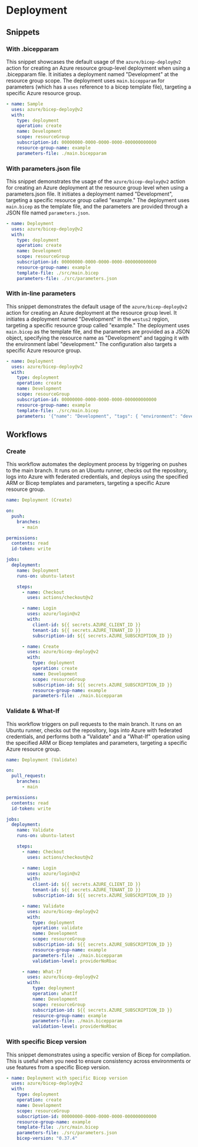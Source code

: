 # Deployment

## Snippets

### With .bicepparam

This snippet showcases the default usage of the `azure/bicep-deploy@v2` action for creating an Azure resource group-level deployment when using a .bicepparam file. It initiates a deployment named "Development" at the resource group scope. The deployment uses `main.bicepparam` for parameters (which has a `uses` reference to a bicep template file), targeting a specific Azure resource group.

```yaml
- name: Sample
  uses: azure/bicep-deploy@v2
  with:
    type: deployment
    operation: create
    name: Development
    scope: resourceGroup
    subscription-id: 00000000-0000-0000-0000-000000000000
    resource-group-name: example
    parameters-file: ./main.bicepparam
```

### With parameters.json file

This snippet demonstrates the usage of the `azure/bicep-deploy@v2` action for creating an Azure deployment at the resource group level when using a parameters.json file. It initiates a deployment named "Development", targeting a specific resource group called "example." The deployment uses `main.bicep` as the template file, and the parameters are provided through a JSON file named `parameters.json`.

```yaml
- name: Deployment
  uses: azure/bicep-deploy@v2
  with:
    type: deployment
    operation: create
    name: Development
    scope: resourceGroup
    subscription-id: 00000000-0000-0000-0000-000000000000
    resource-group-name: example
    template-file: ./src/main.bicep
    parameters-file: ./src/parameters.json
```

### With in-line parameters

This snippet demonstrates the default usage of the `azure/bicep-deploy@v2` action for creating an Azure deployment at the resource group level. It initiates a deployment named "Development" in the `westus2` region, targeting a specific resource group called "example." The deployment uses `main.bicep` as the template file, and the parameters are provided as a JSON object, specifying the resource name as "Development" and tagging it with the environment label "development." The configuration also targets a specific Azure resource group.

```yaml
- name: Deployment
  uses: azure/bicep-deploy@v2
  with:
    type: deployment
    operation: create
    name: Development
    scope: resourceGroup
    subscription-id: 00000000-0000-0000-0000-000000000000
    resource-group-name: example
    template-file: ./src/main.bicep
    parameters: '{"name": "Development", "tags": { "environment": "development" }}'
```

## Workflows
### Create

This workflow automates the deployment process by triggering on pushes to the main branch. It runs on an Ubuntu runner, checks out the repository, logs into Azure with federated credentials, and deploys using the specified ARM or Bicep templates and parameters, targeting a specific Azure resource group.

```yaml
name: Deployment (Create)

on:
  push:
    branches:
      - main

permissions:
  contents: read
  id-token: write

jobs:
  deployment:
    name: Deployment
    runs-on: ubuntu-latest

    steps:
      - name: Checkout
        uses: actions/checkout@v2

      - name: Login
        uses: azure/login@v2
        with:
          client-id: ${{ secrets.AZURE_CLIENT_ID }}
          tenant-id: ${{ secrets.AZURE_TENANT_ID }}
          subscription-id: ${{ secrets.AZURE_SUBSCRIPTION_ID }}

      - name: Create
        uses: azure/bicep-deploy@v2
        with:
          type: deployment
          operation: create
          name: Development
          scope: resourceGroup
          subscription-id: ${{ secrets.AZURE_SUBSCRIPTION_ID }}
          resource-group-name: example
          parameters-file: ./main.bicepparam
```

### Validate & What-If

This workflow triggers on pull requests to the main branch. It runs on an Ubuntu runner, checks out the repository, logs into Azure with federated credentials, and performs both a "Validate" and a "What-If" operation using the specified ARM or Bicep templates and parameters, targeting a specific Azure resource group.

```yaml
name: Deployment (Validate)

on:
  pull_request:
    branches:
      - main

permissions:
  contents: read
  id-token: write

jobs:
  deployment:
    name: Validate
    runs-on: ubuntu-latest

    steps:
      - name: Checkout
        uses: actions/checkout@v2

      - name: Login
        uses: azure/login@v2
        with:
          client-id: ${{ secrets.AZURE_CLIENT_ID }}
          tenant-id: ${{ secrets.AZURE_TENANT_ID }}
          subscription-id: ${{ secrets.AZURE_SUBSCRIPTION_ID }}

      - name: Validate
        uses: azure/bicep-deploy@v2
        with:
          type: deployment
          operation: validate
          name: Development
          scope: resourceGroup
          subscription-id: ${{ secrets.AZURE_SUBSCRIPTION_ID }}
          resource-group-name: example
          parameters-file: ./main.bicepparam
          validation-level: providerNoRbac

      - name: What-If
        uses: azure/bicep-deploy@v2
        with:
          type: deployment
          operation: whatIf
          name: Development
          scope: resourceGroup
          subscription-id: ${{ secrets.AZURE_SUBSCRIPTION_ID }}
          resource-group-name: example
          parameters-file: ./main.bicepparam
          validation-level: providerNoRbac
```

### With specific Bicep version

This snippet demonstrates using a specific version of Bicep for compilation. This is useful when you need to ensure consistency across environments or use features from a specific Bicep version.

```yaml
- name: Deployment with specific Bicep version
  uses: azure/bicep-deploy@v2
  with:
    type: deployment
    operation: create
    name: Development
    scope: resourceGroup
    subscription-id: 00000000-0000-0000-0000-000000000000
    resource-group-name: example
    template-file: ./src/main.bicep
    parameters-file: ./src/parameters.json
    bicep-version: "0.37.4"
```
